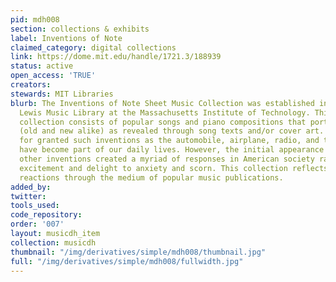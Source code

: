 ```yaml
---
pid: mdh008
section: collections & exhibits
label: Inventions of Note
claimed_category: digital collections
link: https://dome.mit.edu/handle/1721.3/188939
status: active
open_access: 'TRUE'
creators:
stewards: MIT Libraries
blurb: The Inventions of Note Sheet Music Collection was established in 1997 by the
  Lewis Music Library at the Massachusetts Institute of Technology. This sheet music
  collection consists of popular songs and piano compositions that portray technologies
  (old and new alike) as revealed through song texts and/or cover art. Today we take
  for granted such inventions as the automobile, airplane, radio, and telephone; they
  have become part of our daily lives. However, the initial appearance of these and
  other inventions created a myriad of responses in American society ranging from
  excitement and delight to anxiety and scorn. This collection reflects those varied
  reactions through the medium of popular music publications.
added_by:
twitter:
tools_used:
code_repository:
order: '007'
layout: musicdh_item
collection: musicdh
thumbnail: "/img/derivatives/simple/mdh008/thumbnail.jpg"
full: "/img/derivatives/simple/mdh008/fullwidth.jpg"
---
```

